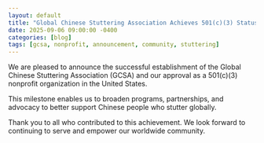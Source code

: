 ```yaml
---
layout: default
title: "Global Chinese Stuttering Association Achieves 501(c)(3) Status"
date: 2025-09-06 09:00:00 -0400
categories: [blog]
tags: [gcsa, nonprofit, announcement, community, stuttering]
---
```


We are pleased to announce the successful establishment of the Global Chinese Stuttering Association (GCSA) and our approval as a 501(c)(3) nonprofit organization in the United States.

This milestone enables us to broaden programs, partnerships, and advocacy to better support Chinese people who stutter globally.

Thank you to all who contributed to this achievement. We look forward to continuing to serve and empower our worldwide community.
